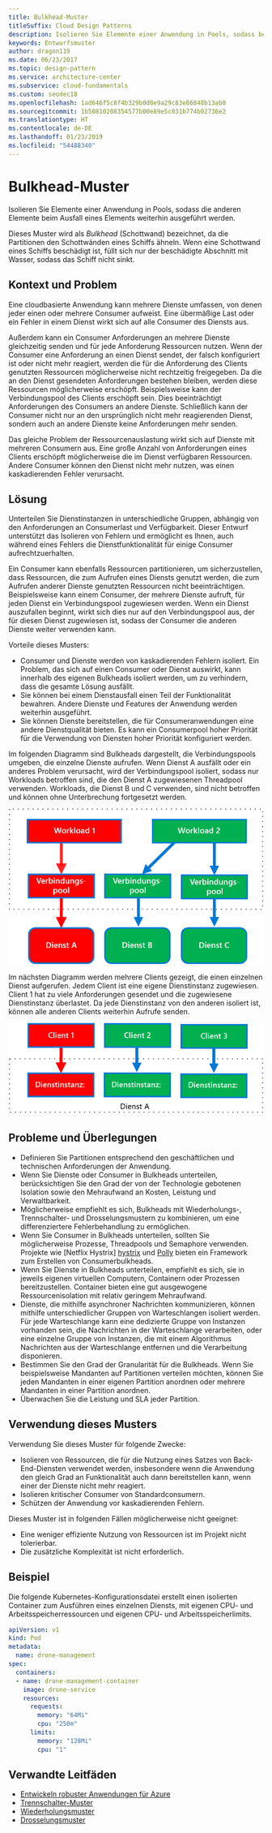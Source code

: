 ```yaml
---
title: Bulkhead-Muster
titleSuffix: Cloud Design Patterns
description: Isolieren Sie Elemente einer Anwendung in Pools, sodass bei Ausfall eines Elements die anderen Elemente weiterhin ausgeführt werden.
keywords: Entwurfsmuster
author: dragon119
ms.date: 06/23/2017
ms.topic: design-pattern
ms.service: architecture-center
ms.subservice: cloud-fundamentals
ms.custom: seodec18
ms.openlocfilehash: 1ad646f5c8f4b329b0d0e9a29c83e86848b13ab0
ms.sourcegitcommit: 1b50810208354577b00e89e5c031b774b02736e2
ms.translationtype: HT
ms.contentlocale: de-DE
ms.lasthandoff: 01/23/2019
ms.locfileid: "54488340"
---
```

# <a name="bulkhead-pattern"></a>Bulkhead-Muster

Isolieren Sie Elemente einer Anwendung in Pools, sodass die anderen Elemente beim Ausfall eines Elements weiterhin ausgeführt werden.

Dieses Muster wird als *Bulkhead* (Schottwand) bezeichnet, da die Partitionen den Schottwänden eines Schiffs ähneln. Wenn eine Schottwand eines Schiffs beschädigt ist, füllt sich nur der beschädigte Abschnitt mit Wasser, sodass das Schiff nicht sinkt.

## <a name="context-and-problem"></a>Kontext und Problem

Eine cloudbasierte Anwendung kann mehrere Dienste umfassen, von denen jeder einen oder mehrere Consumer aufweist. Eine übermäßige Last oder ein Fehler in einem Dienst wirkt sich auf alle Consumer des Diensts aus.

Außerdem kann ein Consumer Anforderungen an mehrere Dienste gleichzeitig senden und für jede Anforderung Ressourcen nutzen. Wenn der Consumer eine Anforderung an einen Dienst sendet, der falsch konfiguriert ist oder nicht mehr reagiert, werden die für die Anforderung des Clients genutzten Ressourcen möglicherweise nicht rechtzeitig freigegeben. Da die an den Dienst gesendeten Anforderungen bestehen bleiben, werden diese Ressourcen möglicherweise erschöpft. Beispielsweise kann der Verbindungspool des Clients erschöpft sein. Dies beeinträchtigt Anforderungen des Consumers an andere Dienste. Schließlich kann der Consumer nicht nur an den ursprünglich nicht mehr reagierenden Dienst, sondern auch an andere Dienste keine Anforderungen mehr senden.

Das gleiche Problem der Ressourcenauslastung wirkt sich auf Dienste mit mehreren Consumern aus. Eine große Anzahl von Anforderungen eines Clients erschöpft möglicherweise die im Dienst verfügbaren Ressourcen. Andere Consumer können den Dienst nicht mehr nutzen, was einen kaskadierenden Fehler verursacht.

## <a name="solution"></a>Lösung

Unterteilen Sie Dienstinstanzen in unterschiedliche Gruppen, abhängig von den Anforderungen an Consumerlast und Verfügbarkeit. Dieser Entwurf unterstützt das Isolieren von Fehlern und ermöglicht es Ihnen, auch während eines Fehlers die Dienstfunktionalität für einige Consumer aufrechtzuerhalten.

Ein Consumer kann ebenfalls Ressourcen partitionieren, um sicherzustellen, dass Ressourcen, die zum Aufrufen eines Diensts genutzt werden, die zum Aufrufen anderer Dienste genutzten Ressourcen nicht beeinträchtigen. Beispielsweise kann einem Consumer, der mehrere Dienste aufruft, für jeden Dienst ein Verbindungspool zugewiesen werden. Wenn ein Dienst auszufallen beginnt, wirkt sich dies nur auf den Verbindungspool aus, der für diesen Dienst zugewiesen ist, sodass der Consumer die anderen Dienste weiter verwenden kann.

Vorteile dieses Musters:

- Consumer und Dienste werden von kaskadierenden Fehlern isoliert. Ein Problem, das sich auf einen Consumer oder Dienst auswirkt, kann innerhalb des eigenen Bulkheads isoliert werden, um zu verhindern, dass die gesamte Lösung ausfällt.
- Sie können bei einem Dienstausfall einen Teil der Funktionalität bewahren. Andere Dienste und Features der Anwendung werden weiterhin ausgeführt.
- Sie können Dienste bereitstellen, die für Consumeranwendungen eine andere Dienstqualität bieten. Es kann ein Consumerpool hoher Priorität für die Verwendung von Diensten hoher Priorität konfiguriert werden.

Im folgenden Diagramm sind Bulkheads dargestellt, die Verbindungspools umgeben, die einzelne Dienste aufrufen. Wenn Dienst A ausfällt oder ein anderes Problem verursacht, wird der Verbindungspool isoliert, sodass nur Workloads betroffen sind, die den Dienst A zugewiesenen Threadpool verwenden. Workloads, die Dienst B und C verwenden, sind nicht betroffen und können ohne Unterbrechung fortgesetzt werden.

![Erstes Diagramm des Bulkhead-Musters](./_images/bulkhead-1.png)

Im nächsten Diagramm werden mehrere Clients gezeigt, die einen einzelnen Dienst aufgerufen. Jedem Client ist eine eigene Dienstinstanz zugewiesen. Client 1 hat zu viele Anforderungen gesendet und die zugewiesene Dienstinstanz überlastet. Da jede Dienstinstanz von den anderen isoliert ist, können alle anderen Clients weiterhin Aufrufe senden.

![Erstes Diagramm des Bulkhead-Musters](./_images/bulkhead-2.png)

## <a name="issues-and-considerations"></a>Probleme und Überlegungen

- Definieren Sie Partitionen entsprechend den geschäftlichen und technischen Anforderungen der Anwendung.
- Wenn Sie Dienste oder Consumer in Bulkheads unterteilen, berücksichtigen Sie den Grad der von der Technologie gebotenen Isolation sowie den Mehraufwand an Kosten, Leistung und Verwaltbarkeit.
- Möglicherweise empfiehlt es sich, Bulkheads mit Wiederholungs-, Trennschalter- und Drosselungsmustern zu kombinieren, um eine differenziertere Fehlerbehandlung zu ermöglichen.
- Wenn Sie Consumer in Bulkheads unterteilen, sollten Sie möglicherweise Prozesse, Threadpools und Semaphore verwenden. Projekte wie [Netflix Hystrix] [hystrix] und [Polly][polly] bieten ein Framework zum Erstellen von Consumerbulkheads.
- Wenn Sie Dienste in Bulkheads unterteilen, empfiehlt es sich, sie in jeweils eigenen virtuellen Computern, Containern oder Prozessen bereitzustellen. Container bieten eine gut ausgewogene Ressourcenisolation mit relativ geringem Mehraufwand.
- Dienste, die mithilfe asynchroner Nachrichten kommunizieren, können mithilfe unterschiedlicher Gruppen von Warteschlangen isoliert werden. Für jede Warteschlange kann eine dedizierte Gruppe von Instanzen vorhanden sein, die Nachrichten in der Warteschlange verarbeiten, oder eine einzelne Gruppe von Instanzen, die mit einem Algorithmus Nachrichten aus der Warteschlange entfernen und die Verarbeitung disponieren.
- Bestimmen Sie den Grad der Granularität für die Bulkheads. Wenn Sie beispielsweise Mandanten auf Partitionen verteilen möchten, können Sie jeden Mandanten in einer eigenen Partition anordnen oder mehrere Mandanten in einer Partition anordnen.
- Überwachen Sie die Leistung und SLA jeder Partition.

## <a name="when-to-use-this-pattern"></a>Verwendung dieses Musters

Verwendung Sie dieses Muster für folgende Zwecke:

- Isolieren von Ressourcen, die für die Nutzung eines Satzes von Back-End-Diensten verwendet werden, insbesondere wenn die Anwendung den gleich Grad an Funktionalität auch dann bereitstellen kann, wenn einer der Dienste nicht mehr reagiert.
- Isolieren kritischer Consumer von Standardconsumern.
- Schützen der Anwendung vor kaskadierenden Fehlern.

Dieses Muster ist in folgenden Fällen möglicherweise nicht geeignet:

- Eine weniger effiziente Nutzung von Ressourcen ist im Projekt nicht tolerierbar.
- Die zusätzliche Komplexität ist nicht erforderlich.

## <a name="example"></a>Beispiel

Die folgende Kubernetes-Konfigurationsdatei erstellt einen isolierten Container zum Ausführen eines einzelnen Diensts, mit eigenen CPU- und Arbeitsspeicherressourcen und eigenen CPU- und Arbeitsspeicherlimits.

```yml
apiVersion: v1
kind: Pod
metadata:
  name: drone-management
spec:
  containers:
  - name: drone-management-container
    image: drone-service
    resources:
      requests:
        memory: "64Mi"
        cpu: "250m"
      limits:
        memory: "128Mi"
        cpu: "1"
```

## <a name="related-guidance"></a>Verwandte Leitfäden

- [Entwickeln robuster Anwendungen für Azure](../resiliency/index.md)
- [Trennschalter-Muster](./circuit-breaker.md)
- [Wiederholungsmuster](./retry.md)
- [Drosselungsmuster](./throttling.md)

<!-- links -->

[hystrix]: https://github.com/Netflix/Hystrix
[polly]: https://github.com/App-vNext/Polly
